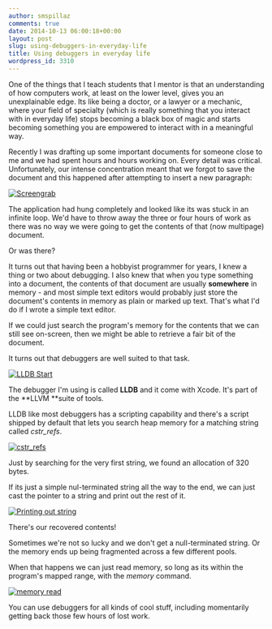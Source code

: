 ```yaml
---
author: smspillaz
comments: true
date: 2014-10-13 06:00:18+00:00
layout: post
slug: using-debuggers-in-everyday-life
title: Using debuggers in everyday life
wordpress_id: 3310
---
```


One of the things that I teach students that I mentor is that an understanding of how computers work, at least on the lower level, gives you an unexplainable edge. Its like being a doctor, or a lawyer or a mechanic, where your field of specialty (which is really something that you interact with in everyday life) stops becoming a black box of magic and starts becoming something you are empowered to interact with in a meaningful way.

Recently I was drafting up some important documents for someone close to me and we had spent hours and hours working on. Every detail was critical. Unfortunately, our intense concentration meant that we forgot to save the document and this happened after attempting to insert a new paragraph:

[![Screengrab](https://smspillaz.files.wordpress.com/2014/10/screengrab.png?w=300)](https://smspillaz.files.wordpress.com/2014/10/screengrab.png)

The application had hung completely and looked like its was stuck in an infinite loop. We'd have to throw away the three or four hours of work as there was no way we were going to get the contents of that (now multipage) document.

Or was there?

It turns out that having been a hobbyist programmer for years, I knew a thing or two about debugging. I also knew that when you type something into a document, the contents of that document are usually **somewhere** in memory - and most simple text editors would probably just store the document's contents in memory as plain or marked up text. That's what I'd do if I wrote a simple text editor.

If we could just search the program's memory for the contents that we can still see on-screen, then we might be able to retrieve a fair bit of the document.

It turns out that debuggers are well suited to that task.

[![LLDB Start](https://smspillaz.files.wordpress.com/2014/10/lldb-start.png?w=300)](https://smspillaz.files.wordpress.com/2014/10/lldb-start.png)



The debugger I'm using is called **LLDB** and it come with Xcode. It's part of the **LLVM **suite of tools.

LLDB like most debuggers has a scripting capability and there's a script shipped by default that lets you search heap memory for a matching string called _cstr_refs_.

[![cstr_refs](https://smspillaz.files.wordpress.com/2014/10/cstr_refs.png)](https://smspillaz.files.wordpress.com/2014/10/cstr_refs.png)



Just by searching for the very first string, we found an allocation of 320 bytes.

If its just a simple nul-terminated string all the way to the end, we can just cast the pointer to a string and print out the rest of it.

[![Printing out string](https://smspillaz.files.wordpress.com/2014/10/printing-out-string.png)](https://smspillaz.files.wordpress.com/2014/10/printing-out-string.png)



There's our recovered contents!

Sometimes we're not so lucky and we don't get a null-terminated string. Or the memory ends up being fragmented across a few different pools.

When that happens we can just read memory, so long as its within the program's mapped range, with the _memory_ command.

[![memory read](https://smspillaz.files.wordpress.com/2014/10/memory-read.png)](https://smspillaz.files.wordpress.com/2014/10/memory-read.png)

You can use debuggers for all kinds of cool stuff, including momentarily getting back those few hours of lost work.
